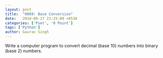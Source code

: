 ```yaml
---
layout: post
title:  "0089: Base Conversion"
date:   2018-06-17 23:25:00 +0530
categories: ['Pset', '0 Point']
tags: ['Python']
author: Gaurav Singh
---
```

Write a computer program to convert decimal (base 10) numbers into binary (base 2) numbers.
